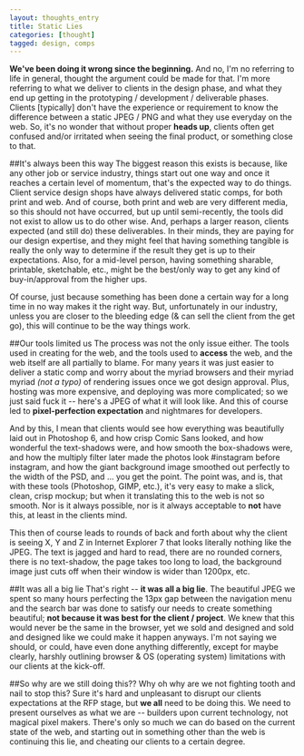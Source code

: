 ```yaml
---
layout: thoughts_entry
title: Static Lies
categories: [thought]
tagged: design, comps
---
```


**We've been doing it wrong since the beginning.** And no, I'm no referring to life in general, thought the argument could be made for that. I'm more referring to what we deliver to clients in the design phase, and what they end up getting in the prototyping / development / deliverable phases. Clients [typically] don't have the experience or requirement to know the difference between a static JPEG / PNG and what they use everyday on the web. So, it's no wonder that without proper **heads up**, clients often get confused and/or irritated when seeing the final product, or something close to that.

##It's always been this way
The biggest reason this exists is because, like any other job or service industry, things start out one way and once it reaches a certain level of momentum, that's the expected way to do things. Client service design shops have always delivered static comps, for both print and web. And of course, both print and web are very different media, so this should not have occurred, but up until semi-recently, the tools did not exist to allow us to do other wise. And, perhaps a larger reason, clients expected (and still do) these deliverables. In their minds, they are paying for our design expertise, and they might feel that having something tangible is really the only way to determine if the result they get is up to their expectations. Also, for a mid-level person, having something sharable, printable, sketchable, etc., might be the best/only way to get any kind of buy-in/approval from the higher ups.

Of course, just because something has been done a certain way for a long time in no way makes it the right way. But, unfortunately in our industry, unless you are closer to the bleeding edge (& can sell the client from the get go), this will continue to be the way things work.

##Our tools limited us
The process was not the only issue either. The tools used in creating for the web, and the tools used to **access** the web, and the web itself are all partially to blame. For many years it was just easier to deliver a static comp and worry about the myriad browsers and their myriad myriad _(not a typo)_ of rendering issues once we got design approval. Plus, hosting was more expensive, and deploying was more complicated; so we just said fuck it -- here's a JPEG of what it will look like. And this of course led to **pixel-perfection expectation** and nightmares for developers.

And by this, I mean that clients would see how everything was beautifully laid out in Photoshop 6, and how crisp Comic Sans looked, and how wonderful the text-shadows were, and how smooth the box-shadows were, and how the multiply filter later made the photos look #instagram before instagram, and how the giant background image smoothed out perfectly to the width of the PSD, and ... you get the point. The point was, and is, that with these tools (Photoshop, GIMP, etc.), it's very easy to make a slick, clean, crisp mockup; but when it translating this to the web is not so smooth. Nor is it always possible, nor is it always acceptable to **not** have this, at least in the clients mind.

This then of course leads to rounds of back and forth about why the client is seeing X, Y and Z in Internet Explorer 7 that looks literally nothing like the JPEG. The text is jagged and hard to read, there are no rounded corners, there is no text-shadow, the page takes too long to load, the background image just cuts off when their window is wider than 1200px, etc.

##It was all a big lie
That's right -- **it was all a big lie**. The beautiful JPEG we spent so many hours perfecting the 13px gap between the navigation menu and the search bar was done to satisfy our needs to create something beautiful; **not because it was best for the client / project**. We knew that this would never be the same in the browser, yet we sold and designed and sold and designed like we could make it happen anyways. I'm not saying we should, or could, have even done anything differently, except for maybe clearly, harshly outlining browser & OS (operating system) limitations with our clients at the kick-off.

##So why are we still doing this??
Why oh why are we not fighting tooth and nail to stop this? Sure it's hard and unpleasant to disrupt our clients expectations at the RFP stage, but **we all** need to be doing this. We need to present ourselves as what we are -- builders upon current technology, not magical pixel makers. There's only so much we can do based on the current state of the web, and starting out in something other than the web is continuing this lie, and cheating our clients to a certain degree.
